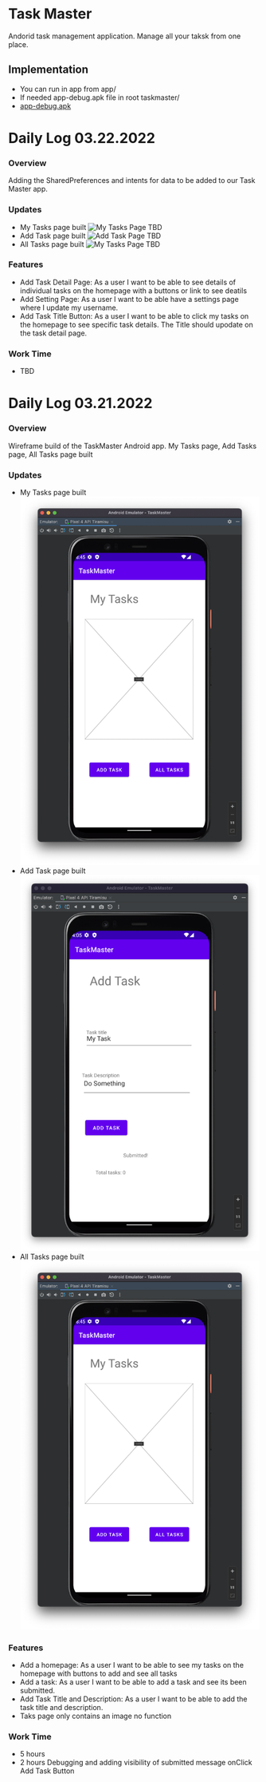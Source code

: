# Task Master
Andorid task management application. Manage all your taksk from one place.

## Implementation
- You can run in app from app/
- If needed app-debug.apk file in root taskmaster/
- [app-debug.apk](app-debug.apk)

# Daily Log 03.22.2022

### Overview

Adding the SharedPreferences and intents for data to be added to our Task Master app.

### Updates

- My Tasks page built
  ![My Tasks Page TBD]()
- Add Task page built
  ![Add Task Page TBD]()
- All Tasks page built
  ![My Tasks Page TBD]()

### Features
- Add Task Detail Page: As a user I want to be able to see details of individual tasks on the homepage with a buttons or link to see deatils
- Add Setting Page: As a user I want to be able have a settings page where I update my username.
- Add Task Title Button: As a user I want to be able to click my tasks on the homepage to see specific task details. The
Title should upodate on the task detail page.
  

### Work Time

- TBD

# Daily Log 03.21.2022

### Overview

Wireframe build of the TaskMaster Android app. My Tasks page, Add Tasks page, All Tasks page built
  
### Updates

- My Tasks page built
![My Tasks Page](screenshots/myTasksLab26.png)
- Add Task page built
![Add Task Page](screenshots/addTaskLab26.png)
- All Tasks page built
![My Tasks Page](screenshots/myTasksLab26.png)

### Features
- Add a homepage: As a user I want to be able to see my tasks on the homepage with buttons to add and see all tasks
- Add a task: As a user I want to be able to add a task and see its been submitted.
- Add Task Title and Description: As a user I want to be able to add the task title and description.
- Taks page only contains an image no function
  
### Work Time

- 5 hours
- 2 hours Debugging and adding visibility of submitted message onClick Add Task Button

